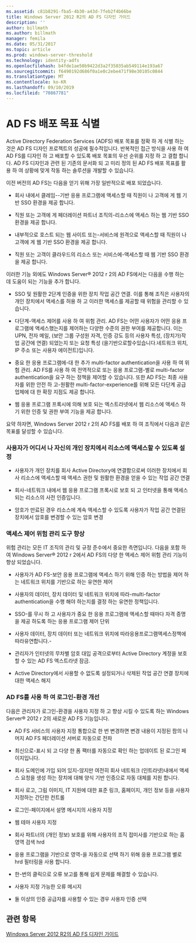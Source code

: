 ```yaml
---
ms.assetid: c81b8291-fba5-4b30-a43d-7feb2f4b66be
title: Windows Server 2012 R2의 AD FS 디자인 가이드
description: ''
author: billmath
ms.author: billmath
manager: femila
ms.date: 05/31/2017
ms.topic: article
ms.prod: windows-server-threshold
ms.technology: identity-adfs
ms.openlocfilehash: b4fde1ae50b9422d3a2f35035ab549114e193a67
ms.sourcegitcommit: f6490192d686f0a1e0c2ebe471f98e30105c0844
ms.translationtype: MT
ms.contentlocale: ko-KR
ms.lasthandoff: 09/10/2019
ms.locfileid: "70867781"
---
```

# <a name="identify-your-ad-fs-deployment-goals"></a>AD FS 배포 목표 식별

Active Directory Federation Services \(ADFS\) 배포 목표를 정확 하 게 식별 하는 것은 AD FS 디자인 프로젝트의 성공에 필수적입니다. 반복적인 접근 방식을 사용 하 여 AD FS를 디자인 하 고 배포할 수 있도록 배포 목표의 우선 순위를 지정 하 고 결합 합니다. AD FS 디자인과 관련 된 기존의 문서화 되 고 미리 정의 된 AD FS 배포 목표를 활용 하 여 상황에 맞게 작동 하는 솔루션을 개발할 수 있습니다.  
  
이전 버전의 AD FS는 다음을 얻기 위해 가장 일반적으로 배포 되었습니다.  
  
-   회사 내에서 클레임\-\-기반 응용 프로그램에 액세스할 때 직원이 나 고객에 게 웹 기반 SSO 환경을 제공 합니다.  
  
-   직원 또는 고객에 게 페더레이션 파트너 조직의\-리소스에 액세스 하는 웹 기반 SSO 환경을 제공 합니다.  
  
-   내부적으로 호스트 되는 웹 사이트 또는\-서비스에 원격으로 액세스할 때 직원이 나 고객에 게 웹 기반 SSO 환경을 제공 합니다.  
  
-   직원 또는 고객이 클라우드의 리소스 또는 서비스에\-액세스할 때 웹 기반 SSO 환경을 제공 합니다.  
  
이러한 기능 외에도 Windows Server® 2012 r 2의 AD FS에서는 다음을 수행 하는 데 도움이 되는 기능을 추가 합니다.  
  
-   SSO 및 원활한 2단계 인증을 위한 장치 작업 공간 연결. 이를 통해 조직은 사용자의 개인 장치에서 액세스를 허용 하 고 이러한 액세스를 제공할 때 위험을 관리할 수 있습니다.  
  
-   다단계\-액세스 제어를 사용 하 여 위험 관리. AD FS는 어떤 사용자가 어떤 응용 프로그램에 액세스했는지를 제어하는 다양한 수준의 권한 부여를 제공합니다. 이는 UPN, 전자 메일, \(보안 그룹 구성원 자격, 인증 강도 등의 사용자 특성, \(장치가\)작업 공간에 연결\) 되었는지 또는 요청 특성 \(을기반으로할수있습니다.네트워크 위치, IP 주소 또는 사용자 에이전트\)입니다.  
  
-   중요 한 응용 프로그램에\-대 한 추가 multi-factor authentication을 사용 하 여 위험 관리. AD FS를 사용 하 여 전역적으로 또는 응용 프로그램\-별로 multi-factor authentication을 요구 하는 정책을 제어할 수 있습니다. 또한 AD FS는 최종 사용자를 위한 안전 하 고\-원활한 multi-factor\-experience를 위해 모든 다단계 공급 업체에 대 한 확장 지점도 제공 합니다.  
  
-   웹 응용 프로그램 프록시에 의해 보호 되는 엑스트라넷에서 웹 리소스에 액세스 하기 위한 인증 및 권한 부여 기능을 제공 합니다.  
  
요약 하자면, Windows Server 2012 r 2의 AD FS를 배포 하 여 조직에서 다음과 같은 목표를 달성할 수 있습니다.  
  
### <a name="enable-your-users-to-access-resources-on-their-personal-devices-from-anywhere"></a>사용자가 어디서 나 자신의 개인 장치에서 리소스에 액세스할 수 있도록 설정  
  
-   사용자가 개인 장치를 회사 Active Directory에 연결함으로써 이러한 장치에서 회사 리소스에 액세스할 때 액세스 권한 및 원활한 환경을 얻을 수 있는 작업 공간 연결  
  
-   회사\-네트워크 내에서 웹 응용 프로그램 프록시로 보호 되 고 인터넷을 통해 액세스 되는 리소스의 사전 인증입니다.  
  
-   암호가 만료된 경우 리소스에 계속 액세스할 수 있도록 사용자가 작업 공간 연결된 장치에서 암호를 변경할 수 있는 암호 변경  
  
### <a name="enhance-your-access-control-risk-management-tools"></a>액세스 제어 위험 관리 도구 향상  
위험 관리는 모든 IT 조직의 관리 및 규정 준수에서 중요한 측면입니다. 다음을 포함 하 여 Windows Server® 2012 r 2에서 AD FS의 다양 한 액세스 제어 위험 관리 기능이 향상 되었습니다.  
  
-   사용자가 AD FS\-보안 응용 프로그램에 액세스 하기 위해 인증 하는 방법을 제어 하는 네트워크 위치를 기반으로 하는 유연한 제어  
  
-   사용자의 데이터, 장치 데이터 및 네트워크 위치에 따라\-multi-factor authentication을 수행 해야 하는지를 결정 하는 유연한 정책입니다.  
  
-   SSO\-를 무시 하 고 사용자가 중요 한 응용 프로그램에 액세스할 때마다 자격 증명을 제공 하도록 하는 응용 프로그램 제어 단위  
  
-   사용자 데이터, 장치 데이터 또는 네트워크 위치에 따라응용프로그램액세스정책에따라유연합니다.\-  
  
-   관리자가 인터넷의 무차별 암호 대입 공격으로부터 Active Directory 계정을 보호할 수 있는 AD FS 엑스트라넷 잠금.  
  
-   Active Directory에서 사용할 수 없도록 설정되거나 삭제된 작업 공간 연결 장치에 대한 액세스 해지  
  
### <a name="use-ad-fs-to-enhance-the-sign-in-experience"></a>AD FS를 사용 하 여 로그인\-환경 개선  
다음은 관리자가 로그인\-환경을 사용자 지정 하 고 향상 시킬 수 있도록 하는 Windows Server® 2012 r 2의 새로운 AD FS 기능입니다.  
  
-   AD FS 서비스의 사용자 지정 통합으로 한 번 변경하면 변경 내용이 지정된 팜의 나머지 AD FS 페더레이션 서버로 자동으로 전파  
  
-   최신으로\-표시 되 고 다양 한 폼 팩터를 자동으로 확인 하는 업데이트 된 로그인 페이지입니다.  
  
-   회사 도메인에 가입 되어 있지\-않지만 여전히 회사 네트워크 \(인트라넷\)내에서 액세스 요청을 생성 하는 장치에 대해 양식 기반 인증으로 자동 대체를 지원 합니다.  
  
-   회사 로고, 그림 이미지, IT 지원에 대한 표준 링크, 홈페이지, 개인 정보 등을 사용자 지정하는 간단한 컨트롤  
  
-   로그인\-페이지에서 설명 메시지의 사용자 지정  
  
-   웹 테마 사용자 지정  
  
-   회사 파트너의 \(개인 정보\) 보호를 위해 사용자의 조직 접미사를 기반으로 하는 홈 영역 검색 hrd  
  
-   응용 프로그램을 기반으로 영역\-을 자동으로 선택 하기 위해 응용 프로그램 별로 hrd 필터링을 사용 합니다.  
  
-   한\-번의 클릭으로 오류 보고를 통해 쉽게 문제를 해결할 수 있습니다.  
  
-   사용자 지정 가능한 오류 메시지  
  
-   둘 이상의 인증 공급자를 사용할 수 있는 경우 사용자 인증 선택  
  
## <a name="see-also"></a>관련 항목  
[Windows Server 2012 R2의 AD FS 디자인 가이드](../../ad-fs/design/AD-FS-Design-Guide-in-Windows-Server-2012-R2.md)  
  

